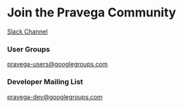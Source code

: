 # Join the Pravega Community 

[Slack Channel](https://projectpravega.slack.com/)

### User Groups
pravega-users@googlegroups.com

### Developer Mailing List
pravega-dev@googlegroups.com
